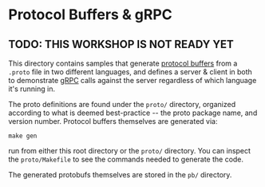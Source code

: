 Protocol Buffers & gRPC
=======================

TODO: THIS WORKSHOP IS NOT READY YET
------------------------------------

This directory contains samples that generate [protocol
buffers](https://developers.google.com/protocol-buffers) from a `.proto` file in
two different languages, and defines a server & client in both to demonstrate
[gRPC](https://grpc.io) calls against the server regardless of which language
it's running in.

The proto definitions are found under the `proto/` directory, organized
according to what is deemed best-practice -- the proto package name, and version
number. Protocol buffers themselves are generated via:

    make gen

run from either this root directory or the `proto/` directory. You can inspect
the `proto/Makefile` to see the commands needed to generate the code.

The generated protobufs themselves are stored in the `pb/` directory.

